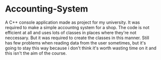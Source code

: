 # Accounting-System
A C++ console application made as project for my university.
It was required to make a simple accountng system for a shop.
The code is not efficient at all and uses lots of classes in places where they're not neccessary. But it was required to create the classes in this manner.
Still has few problems when reading data from the user sometimes, but it's going to stay this way because i don't think it's worth wasting time on it and this isn't the aim of the course.
